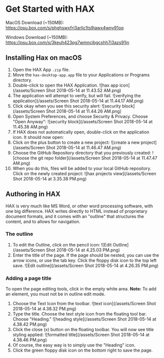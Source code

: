 # Get Started with HAX

MacOS Download (~150MB): https://psu.box.com/s/phghswxfrj3arlic1ts9jawx4wny91oq

Windows Download (~150MB): https://psu.box.com/s/3keuh423pg7wmncjbgcshh7i3azs91jn

## Installing Hax on macOS

1. Open the HAX App `.zip` file.
2. Move the `hax-desktop-app.app` file to your Applications or Programs directory.
3. Double-click to open the HAX Application. ![hax app icon](/assets/Screen Shot 2018-05-14 at 11.43.52 AM.png)
4. The application will attempt to verify, but will fail.
![verifying the application](/assets/Screen Shot 2018-05-14 at 11.44.17 AM.png)
5. Click okay when you see this security alert: ![security block](/assets/Screen Shot 2018-05-14 at 11.44.26 AM.png)
6. Open System Preferences, and choose Security & Privacy. Choose "Open Anyway": ![security block](/assets/Screen Shot 2018-05-14 at 11.45.38 AM.png)
7. If HAX does not automatically open, double-click on the application icon. It should now open: 
8. Click on the plus button to create a new project: ![create a new project](/assets/Screen Shot 2018-05-14 at 11.46.47 AM.png)
9. Choose the GitHub Repository directory that you previously created: ![choose the git repo folder](/assets/Screen Shot 2018-05-14 at 11.47.47 AM.png) 
10. When you do this, files will be added to your local GitHub repository. Click on the newly created project: ![hax projects view](/assets/Screen Shot 2018-05-14 at 3.35.38 PM.png)

## Authoring in HAX

HAX is very much like MS Word, or other word processing software, with one big difference. HAX writes directly to HTML instead of proprietary document formats, and it comes with an "outline" that structures the content, and to allows for navigation.

### The outline

1. To edit the Outline, click on the pencil icon:
![Edit Outline](/assets/Screen Shot 2018-05-14 at 4.25.03 PM.png)
2. Enter the title of the page. If the page should be nested, you can use the arrow icons, or use the tab key. Click the floppy disk icon to the top left save.
![Edit outline](/assets/Screen Shot 2018-05-14 at 4.26.35 PM.png)

### Adding a page title

To open the page editing tools, click in the empty white area. **Note:** To add an element, you must not be in outline edit mode.

1. Choose the Text Icon from the toolbar. 
![text icon](/assets/Screen Shot 2018-05-14 at 4.38.32 PM.png)
2. Type the title. Choose the text style icon from the floating tool bar. Choose "Heading." ![heading style](/assets/Screen Shot 2018-05-14 at 4.38.42 PM.png)
3. Click the close (x) button on the floating toolbar. You will now see title styling applied: ![formatted title](/assets/Screen Shot 2018-05-14 at 4.38.46 PM.png)
4. Of course, the easy way is to simply use the "Heading" icon.
5. Click the green floppy disk icon on the bottom right to save the page.
